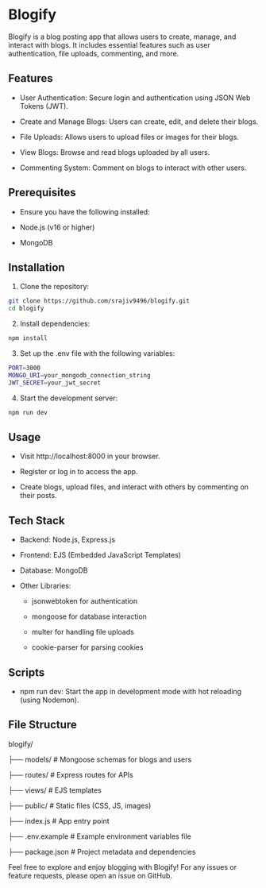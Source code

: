 # Blogify

Blogify is a blog posting app that allows users to create, manage, and interact with blogs. It includes essential features such as user authentication, file uploads, commenting, and more.

## Features

- User Authentication: Secure login and authentication using JSON Web Tokens (JWT).

- Create and Manage Blogs: Users can create, edit, and delete their blogs.

- File Uploads: Allows users to upload files or images for their blogs.

- View Blogs: Browse and read blogs uploaded by all users.

- Commenting System: Comment on blogs to interact with other users.

## Prerequisites

- Ensure you have the following installed:

- Node.js (v16 or higher)

- MongoDB

## Installation

1. Clone the repository:
  ```bash
  git clone https://github.com/srajiv9496/blogify.git
  cd blogify
  ```
2. Install dependencies:
  ```bash
  npm install
  ```
3. Set up the .env file with the following variables:
  ```bash
  PORT=3000
  MONGO_URI=your_mongodb_connection_string
  JWT_SECRET=your_jwt_secret
```
4. Start the development server:
  ```bash
  npm run dev
  ```
## Usage

- Visit http://localhost:8000 in your browser.

- Register or log in to access the app.

- Create blogs, upload files, and interact with others by commenting on their posts.

## Tech Stack

- Backend: Node.js, Express.js

- Frontend: EJS (Embedded JavaScript Templates)

- Database: MongoDB

- Other Libraries:

  - jsonwebtoken for authentication

  - mongoose for database interaction

  - multer for handling file uploads

  - cookie-parser for parsing cookies

## Scripts

- npm run dev: Start the app in development mode with hot reloading (using Nodemon).

## File Structure

blogify/

├── models/          # Mongoose schemas for blogs and users

├── routes/          # Express routes for APIs

├── views/           # EJS templates

├── public/          # Static files (CSS, JS, images)

├── index.js         # App entry point

├── .env.example     # Example environment variables file

├── package.json     # Project metadata and dependencies


Feel free to explore and enjoy blogging with Blogify! For any issues or feature requests, please open an issue on GitHub.
